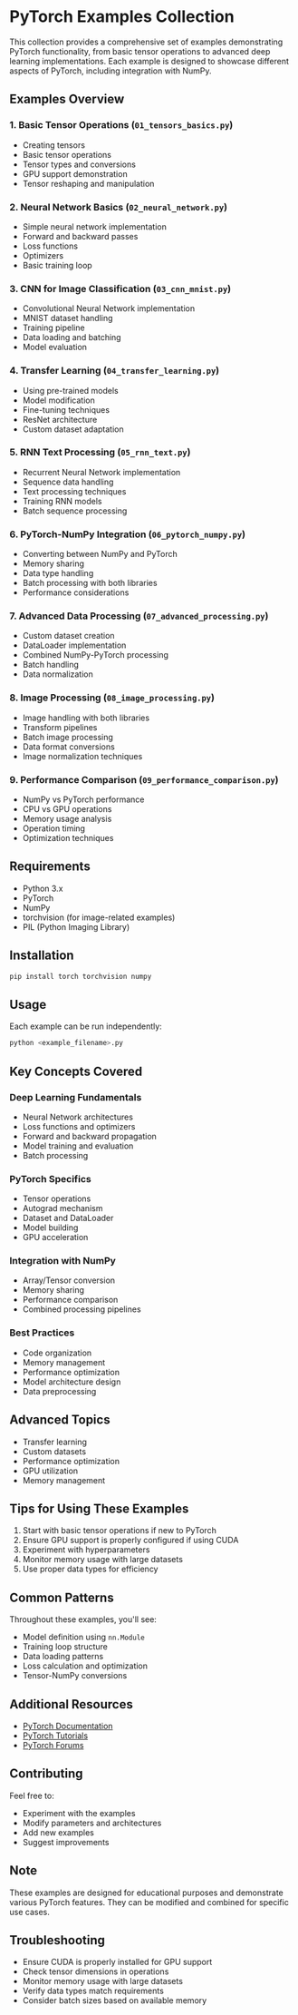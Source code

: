 # PyTorch Examples Collection

This collection provides a comprehensive set of examples demonstrating PyTorch functionality, from basic tensor operations to advanced deep learning implementations. Each example is designed to showcase different aspects of PyTorch, including integration with NumPy.

## Examples Overview

### 1. Basic Tensor Operations (`01_tensors_basics.py`)
- Creating tensors
- Basic tensor operations
- Tensor types and conversions
- GPU support demonstration
- Tensor reshaping and manipulation

### 2. Neural Network Basics (`02_neural_network.py`)
- Simple neural network implementation
- Forward and backward passes
- Loss functions
- Optimizers
- Basic training loop

### 3. CNN for Image Classification (`03_cnn_mnist.py`)
- Convolutional Neural Network implementation
- MNIST dataset handling
- Training pipeline
- Data loading and batching
- Model evaluation

### 4. Transfer Learning (`04_transfer_learning.py`)
- Using pre-trained models
- Model modification
- Fine-tuning techniques
- ResNet architecture
- Custom dataset adaptation

### 5. RNN Text Processing (`05_rnn_text.py`)
- Recurrent Neural Network implementation
- Sequence data handling
- Text processing techniques
- Training RNN models
- Batch sequence processing

### 6. PyTorch-NumPy Integration (`06_pytorch_numpy.py`)
- Converting between NumPy and PyTorch
- Memory sharing
- Data type handling
- Batch processing with both libraries
- Performance considerations

### 7. Advanced Data Processing (`07_advanced_processing.py`)
- Custom dataset creation
- DataLoader implementation
- Combined NumPy-PyTorch processing
- Batch handling
- Data normalization

### 8. Image Processing (`08_image_processing.py`)
- Image handling with both libraries
- Transform pipelines
- Batch image processing
- Data format conversions
- Image normalization techniques

### 9. Performance Comparison (`09_performance_comparison.py`)
- NumPy vs PyTorch performance
- CPU vs GPU operations
- Memory usage analysis
- Operation timing
- Optimization techniques

## Requirements
- Python 3.x
- PyTorch
- NumPy
- torchvision (for image-related examples)
- PIL (Python Imaging Library)

## Installation 


```bash
pip install torch torchvision numpy
```

## Usage
Each example can be run independently:

```bash
python <example_filename>.py
```

## Key Concepts Covered

### Deep Learning Fundamentals
- Neural Network architectures
- Loss functions and optimizers
- Forward and backward propagation
- Model training and evaluation
- Batch processing

### PyTorch Specifics
- Tensor operations
- Autograd mechanism
- Dataset and DataLoader
- Model building
- GPU acceleration

### Integration with NumPy
- Array/Tensor conversion
- Memory sharing
- Performance comparison
- Combined processing pipelines

### Best Practices
- Code organization
- Memory management
- Performance optimization
- Model architecture design
- Data preprocessing

## Advanced Topics
- Transfer learning
- Custom datasets
- Performance optimization
- GPU utilization
- Memory management

## Tips for Using These Examples
1. Start with basic tensor operations if new to PyTorch
2. Ensure GPU support is properly configured if using CUDA
3. Experiment with hyperparameters
4. Monitor memory usage with large datasets
5. Use proper data types for efficiency

## Common Patterns
Throughout these examples, you'll see:
- Model definition using `nn.Module`
- Training loop structure
- Data loading patterns
- Loss calculation and optimization
- Tensor-NumPy conversions

## Additional Resources
- [PyTorch Documentation](https://pytorch.org/docs/stable/index.html)
- [PyTorch Tutorials](https://pytorch.org/tutorials/)
- [PyTorch Forums](https://discuss.pytorch.org/)

## Contributing
Feel free to:
- Experiment with the examples
- Modify parameters and architectures
- Add new examples
- Suggest improvements

## Note
These examples are designed for educational purposes and demonstrate various PyTorch features. They can be modified and combined for specific use cases.

## Troubleshooting
- Ensure CUDA is properly installed for GPU support
- Check tensor dimensions in operations
- Monitor memory usage with large datasets
- Verify data types match requirements
- Consider batch sizes based on available memory